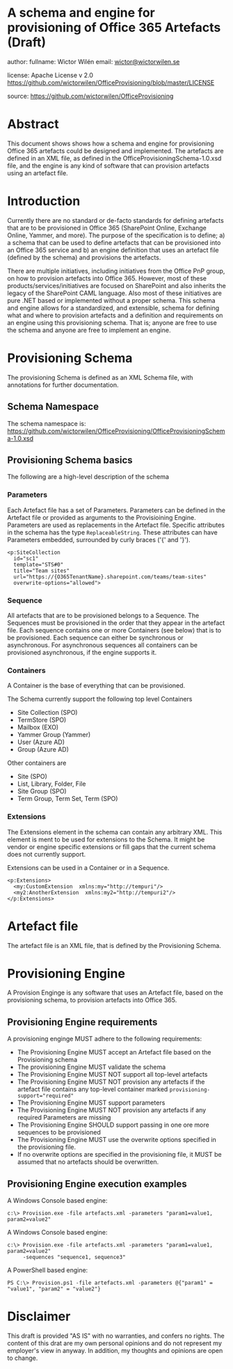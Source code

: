 # A schema and engine for provisioning of Office 365 Artefacts (Draft)
author:
  fullname: Wictor Wilén
  email: wictor@wictorwilen.se

license:
    Apache License v 2.0
    https://github.com/wictorwilen/OfficeProvisioning/blob/master/LICENSE

source: 
    https://github.com/wictorwilen/OfficeProvisioning


# Abstract

This document shows shows how a schema and engine for provisioning Office 365 
artefacts could be designed and implemented. The artefacts are defined in an 
XML file, as defined in the OfficeProvisioningSchema-1.0.xsd file, and the 
engine is any kind of software that can provision artefacts using an artefact
file. 

# Introduction

Currently there are no standard or de-facto standards for defining artefacts
that are to be provisioned in Office 365 (SharePoint Online, Exchange Online, 
Yammer, and more). The purpose of the specification is to define; a) a schema
that can be used to define artefacts that can be provisioned into an Office 365
service and b) an engine definition that uses an artefact file (defined by the
schema) and provisions the artefacts.

There are multiple initiatives, including initiatives from the Office 
PnP group, on how to provision artefacts into Office 365. However, most of 
these products/services/initiatives are focused on SharePoint and also inherits
the legacy of the SharePoint CAML language. Also most of these initiatives
are pure .NET based or implemented without a proper schema. This schema and 
engine allows for a standardized, and extensible, schema for defining what and
where to provision artefacts and a definition and requirements on an engine
using this provisioning schema. That is; anyone are free to use the schema and 
anyone are free to implement an engine.


# Provisioning Schema

The provisioning Schema is defined as an XML Schema file, with annotations for 
further documentation. 

## Schema Namespace
The schema namespace is: 
    https://github.com/wictorwilen/OfficeProvisioning/OfficeProvisioningSchema-1.0.xsd

## Provisioning Schema basics

The following are a high-level description of the schema

### Parameters

Each Artefact file has a set of Parameters. Parameters can be defined in the 
Artefact file or provided as arguments to the Provisioining Engine.
Parameters are used as replacements in the Artefact file. Specific attributes
in the schema has the type `ReplaceableString`. These attributes can have 
Parameters embedded, surrounded by curly braces ('{' and '}').

~~~
<p:SiteCollection 
  id="sc1" 
  template="STS#0" 
  title="Team sites" 
  url="https://{O365TenantName}.sharepoint.com/teams/team-sites"
  overwrite-options="allowed">
~~~

### Sequence

All artefacts that are to be provisioned belongs to a Sequence. The Sequences
must be provisioned in the order that they appear in the artefact file. Each 
sequence contains one or more Containers (see below) that is to be provisioned.
Each sequence can either be synchronous or asynchronous. For asynchronous 
sequences all containers can be provisioned asynchronous, if the engine 
supports it.

### Containers

A Container is the base of everything that can be provisioned.

The Schema currently support the following top level Containers
* Site Collection (SPO)
* TermStore (SPO)
* Mailbox (EXO)
* Yammer Group (Yammer)
* User (Azure AD)
* Group (Azure AD)

Other containers are
* Site (SPO)
* List, Library, Folder, File
* Site Group (SPO)
* Term Group, Term Set, Term (SPO)

### Extensions

The Extensions element in the schema can contain any arbitrary XML. This 
element is ment to be used for extensions to the Schema. It might be vendor
or engine specific extensions or fill gaps that the current schema does not 
currently support.

Extensions can be used in a Container or in a Sequence.

~~~
<p:Extensions>
  <my:CustomExtension  xmlns:my="http://tempuri"/>
  <my2:AnotherExtension  xmlns:my2="http://tempuri2"/>
</p:Extensions>
~~~

# Artefact file 

The artefact file is an XML file, that is defined by the Provisioning Schema.

# Provisioning Engine

A Provision Enginge is any software that uses an Artefact file, based on the 
provisioning schema, to provision artefacts into Office 365.

## Provisioning Engine requirements

A provisioning enginge MUST adhere to the following requirements:

* The Provisioning Engine MUST accept an Artefact file based on the 
Provisioning schema
* The provisioning Engine MUST validate the schema
* The Provisioning Engine MUST NOT support all top-level artefacts
* The Provisioning Engine MUST NOT provision any artefacts if the artefact
file contains any top-level container marked `provisioning-support="required"`
* The Provisioning Engine MUST support parameters
* The Provisioning Engine MUST NOT provision any artefacts if any required
Parameters are missing
* The Provisioning Engine SHOULD support passing in one ore more sequences to
be provisioned
* The Provisioning Engine MUST use the overwrite options specified in the
provisioning file.
* If no overwrite options are specified in the provisioning file, it MUST
be assumed that no artefacts should be overwritten.

## Provisioning Engine execution examples

A Windows Console based engine:
~~~
c:\> Provision.exe -file artefacts.xml -parameters "param1=value1, param2=value2"
~~~

A Windows Console based engine:
~~~
c:\> Provision.exe -file artefacts.xml -parameters "param1=value1, param2=value2"
     -sequences "sequence1, sequence3"
~~~

A PowerShell based engine:
~~~
PS C:\> Provision.ps1 -file artefacts.xml -parameters @{"param1" = "value1", "param2" = "value2"}
~~~

# Disclaimer

This draft is provided "AS IS" with no warranties, and confers no rights. The 
content of this drat are my own personal opinions and do not represent my 
employer's view in anyway. In addition, my thoughts and opinions are open to 
change. 
